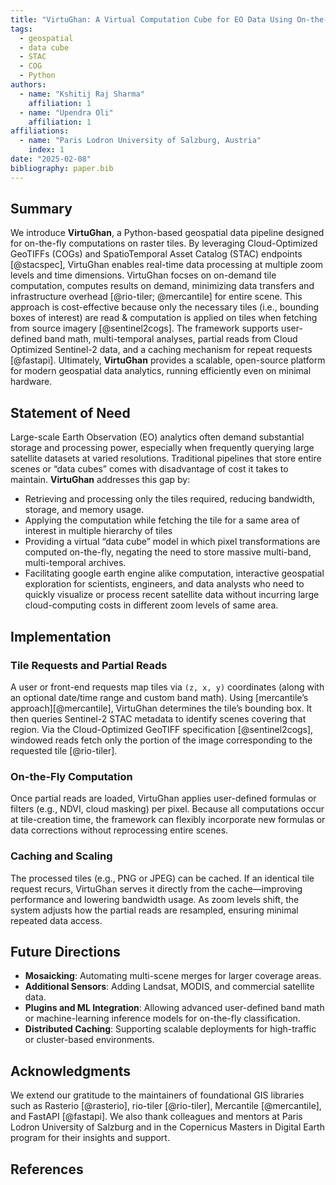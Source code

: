 ```yaml
---
title: "VirtuGhan: A Virtual Computation Cube for EO Data Using On-the-Fly Tiling Computation"
tags:
  - geospatial
  - data cube
  - STAC
  - COG
  - Python
authors:
  - name: "Kshitij Raj Sharma"
    affiliation: 1
  - name: "Upendra Oli"
    affiliation: 1
affiliations:
  - name: "Paris Lodron University of Salzburg, Austria"
    index: 1
date: "2025-02-08"
bibliography: paper.bib
---
```


## Summary

We introduce **VirtuGhan**, a Python-based geospatial data pipeline designed for on-the-fly computations on raster tiles. By leveraging Cloud-Optimized GeoTIFFs (COGs) and SpatioTemporal Asset Catalog (STAC) endpoints [@stacspec], VirtuGhan enables real-time data processing at multiple zoom levels and time dimensions. VirtuGhan focses on on-demand tile computation, computes results on demand, minimizing data transfers and infrastructure overhead [@rio-tiler; @mercantile] for entire scene. This approach is cost-effective because only the necessary tiles (i.e., bounding boxes of interest) are read & computation is applied on tiles when fetching from source imagery [@sentinel2cogs]. The framework supports user-defined band math, multi-temporal analyses, partial reads from Cloud Optimized Sentinel-2 data, and a caching mechanism for repeat requests [@fastapi]. Ultimately, **VirtuGhan** provides a scalable, open-source platform for modern geospatial data analytics, running efficiently even on minimal hardware.

## Statement of Need

Large-scale Earth Observation (EO) analytics often demand substantial storage and processing power, especially when frequently querying large satellite datasets at varied resolutions. Traditional pipelines that store entire scenes or “data cubes” comes with disadvantage of  cost it takes to maintain. **VirtuGhan** addresses this gap by:

- Retrieving and processing only the tiles required, reducing bandwidth, storage, and memory usage.
- Applying the computation while fetching the tile for a same area of interest in multiple hierarchy of tiles
- Providing a virtual “data cube” model in which pixel transformations are computed on-the-fly, negating the need to store massive multi-band, multi-temporal archives.  
- Facilitating google earth engine alike computation, interactive geospatial exploration for scientists, engineers, and data analysts who need to quickly visualize or process recent satellite data without incurring large cloud-computing costs in different zoom levels of same area.

## Implementation

### Tile Requests and Partial Reads

A user or front-end requests map tiles via `(z, x, y)` coordinates (along with an optional date/time range and custom band math). Using [mercantile’s approach][@mercantile], VirtuGhan determines the tile’s bounding box. It then queries Sentinel-2 STAC metadata to identify scenes covering that region. Via the Cloud-Optimized GeoTIFF specification [@sentinel2cogs], windowed reads fetch only the portion of the image corresponding to the requested tile [@rio-tiler]. 

### On-the-Fly Computation

Once partial reads are loaded, VirtuGhan applies user-defined formulas or filters (e.g., NDVI, cloud masking) per pixel. Because all computations occur at tile-creation time, the framework can flexibly incorporate new formulas or data corrections without reprocessing entire scenes.

### Caching and Scaling

The processed tiles (e.g., PNG or JPEG) can be cached. If an identical tile request recurs, VirtuGhan serves it directly from the cache—improving performance and lowering bandwidth usage. As zoom levels shift, the system adjusts how the partial reads are resampled, ensuring minimal repeated data access. 

## Future Directions

- **Mosaicking**: Automating multi-scene merges for larger coverage areas.  
- **Additional Sensors**: Adding Landsat, MODIS, and commercial satellite data.  
- **Plugins and ML Integration**: Allowing advanced user-defined band math or machine-learning inference models for on-the-fly classification.  
- **Distributed Caching**: Supporting scalable deployments for high-traffic or cluster-based environments.

## Acknowledgments

We extend our gratitude to the maintainers of foundational GIS libraries such as Rasterio [@rasterio], rio-tiler [@rio-tiler], Mercantile [@mercantile], and FastAPI [@fastapi]. We also thank colleagues and mentors at Paris Lodron University of Salzburg and in the Copernicus Masters in Digital Earth program for their insights and support.

## References
